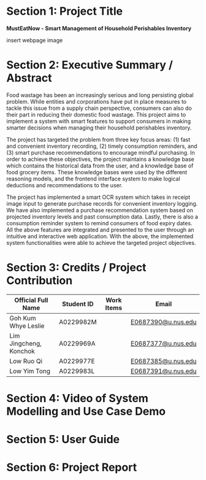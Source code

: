# Section 1: Project Title
**MustEatNow - Smart Management of Household Perishables Inventory**

insert webpage image


# Section 2: Executive Summary / Abstract
Food wastage has been an increasingly serious and long persisting global problem. While entities and corporations have put in place measures to tackle this issue from a supply chain perspective, consumers can also do their part in reducing their domestic food wastage. This project aims to implement a system with smart features to support consumers in making smarter decisions when managing their household perishables inventory.

The project has targeted the problem from three key focus areas: (1) fast and convenient inventory recording, (2) timely consumption reminders, and (3) smart purchase recommendations to encourage mindful purchasing. In order to achieve these objectives, the project maintains a knowledge base which contains the historical data from the user, and a knowledge base of food grocery items. These knowledge bases were used by the different reasoning models, and the frontend interface system to make logical deductions and recommendations to the user.

The project has implemented a smart OCR system which takes in receipt image input to generate purchase records for convenient inventory logging. We have also implemented a purchase recommendation system based on projected inventory levels and past consumption data. Lastly, there is also a consumption reminder system to remind consumers of food expiry dates. All the above features are integrated and presented to the user through an intuitive and interactive web application. With the above, the implemented system functionalities were able to achieve the targeted project objectives.


# Section 3: Credits / Project Contribution
|Official Full Name|Student ID| Work Items| Email | 
|--|--|--|--|
|Goh Kum Whye Leslie |  A0229982M |   | E0687390@u.nus.edu |
|Lim Jingcheng, Konchok| A0229969A | | E0687377@u.nus.edu |
|Low Ruo Qi | A0229977E| | E0687385@u.nus.edu |
|Low Yim Tong | A0229983L |  | E0687391@u.nus.edu |



# Section 4: Video of System Modelling and Use Case Demo



# Section 5: User Guide



# Section 6: Project Report

